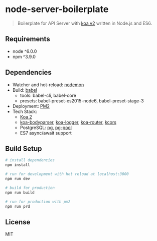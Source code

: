 # node-server-boilerplate

> Boilerplate for API Server with [koa v2](https://github.com/koajs/koa/tree/v2.x) written in Node.js and ES6.

## Requirements

- node ^6.0.0
- npm ^3.9.0

## Dependencies

- Watcher and hot-reload: [nodemon](http://nodemon.io/)
- Build: [babel](http://babeljs.io/)
    + tools: babel-cli, babel-core
    + presets: babel-preset-es2015-node6, babel-preset-stage-3
- Deployment: [PM2](https://github.com/Unitech/pm2)
- Tech Stack: 
    + [Koa 2](https://github.com/koajs/koa/tree/v2.x)
    + [koa-bodyparser](https://github.com/koajs/bodyparser/tree/3.x), [koa-logger](https://github.com/koajs/logger/tree/next), [koa-router](https://github.com/alexmingoia/koa-router/tree/master), [kcors](https://github.com/koajs/cors/tree/v2.x)
    + PostgreSQL: [pg](https://github.com/brianc/node-postgres), [pg-pool](https://github.com/brianc/node-pg-pool)
    + ES7 async/await support

## Build Setup

``` bash
# install dependencies
npm install

# run for development with hot reload at localhost:3000
npm run dev

# build for production
npm run build

# run for production with pm2
npm run prd
```

## License

MIT